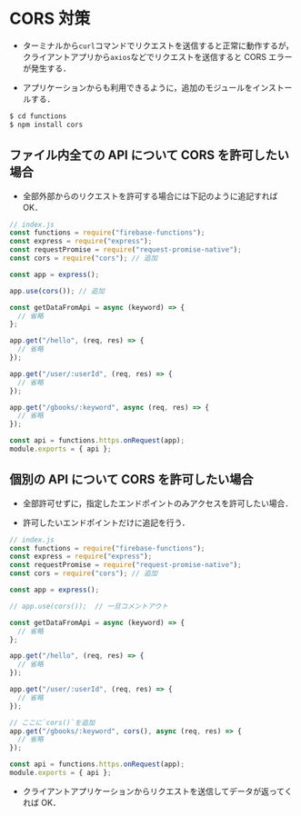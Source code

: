 # CORS 対策

- ターミナルから`curl`コマンドでリクエストを送信すると正常に動作するが，クライアントアプリから`axios`などでリクエストを送信すると CORS エラーが発生する．

- アプリケーションからも利用できるように，追加のモジュールをインストールする．

```bash
$ cd functions
$ npm install cors
```

## ファイル内全ての API について CORS を許可したい場合

- 全部外部からのリクエストを許可する場合には下記のように追記すれば OK．

```js
// index.js
const functions = require("firebase-functions");
const express = require("express");
const requestPromise = require("request-promise-native");
const cors = require("cors"); // 追加

const app = express();

app.use(cors()); // 追加

const getDataFromApi = async (keyword) => {
  // 省略
};

app.get("/hello", (req, res) => {
  // 省略
});

app.get("/user/:userId", (req, res) => {
  // 省略
});

app.get("/gbooks/:keyword", async (req, res) => {
  // 省略
});

const api = functions.https.onRequest(app);
module.exports = { api };
```

## 個別の API について CORS を許可したい場合

- 全部許可せずに，指定したエンドポイントのみアクセスを許可したい場合．

- 許可したいエンドポイントだけに追記を行う．

```js
// index.js
const functions = require("firebase-functions");
const express = require("express");
const requestPromise = require("request-promise-native");
const cors = require("cors"); // 追加

const app = express();

// app.use(cors());  // 一旦コメントアウト

const getDataFromApi = async (keyword) => {
  // 省略
};

app.get("/hello", (req, res) => {
  // 省略
});

app.get("/user/:userId", (req, res) => {
  // 省略
});

// ここに`cors()`を追加
app.get("/gbooks/:keyword", cors(), async (req, res) => {
  // 省略
});

const api = functions.https.onRequest(app);
module.exports = { api };
```

- クライアントアプリケーションからリクエストを送信してデータが返ってくれば OK．
